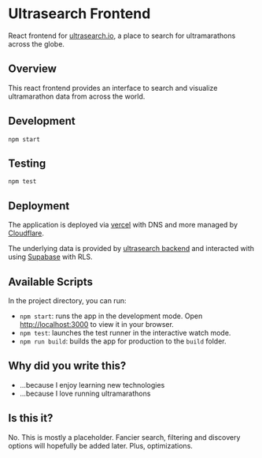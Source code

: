 # Ultrasearch Frontend

React frontend for [ultrasearch.io](ultrasearch.io), a place to search for ultramarathons across the globe.

## Overview

This react frontend provides an interface to search and visualize ultramarathon data from across the world.

## Development

```
npm start
```

## Testing

```
npm test
```

## Deployment

The application is deployed via [vercel](vercel.com) with DNS and more managed by [Cloudflare](cloudflare.com).

The underlying data is provided by [ultrasearch backend](https://github.com/pdbaines/ultrasearch) and interacted
with using [Supabase](https://supabase.com) with RLS.

## Available Scripts

In the project directory, you can run:

* `npm start`: runs the app in the development mode. Open [http://localhost:3000](http://localhost:3000) to view it in your browser.
* `npm test`: launches the test runner in the interactive watch mode.
* `npm run build`: builds the app for production to the `build` folder.

## Why did you write this?

* ...because I enjoy learning new technologies
* ...because I love running ultramarathons

## Is this it?

No. This is mostly a placeholder. Fancier search, filtering and discovery options will hopefully be added later. Plus, optimizations.
